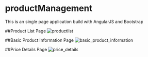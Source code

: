 # productManagement
This is an single page application build with AngularJS and Bootstrap

##Product List Page
![productlist](https://cloud.githubusercontent.com/assets/16660134/24050678/fcf2021a-0b05-11e7-8453-3c2b2767f5ec.png)

##Basic Product Information Page
![basic_product_information](https://cloud.githubusercontent.com/assets/16660134/24050780/561ad9a2-0b06-11e7-8556-624fc4e1e3cd.png)

##Price Details Page
![price_details](https://cloud.githubusercontent.com/assets/16660134/24050813/7d6a8cf0-0b06-11e7-81dd-c83bdeb5378b.png)
